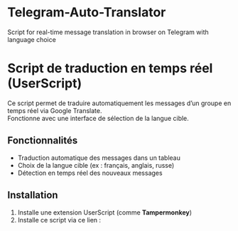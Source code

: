 # Telegram-Auto-Translator
Script for real-time message translation in browser on Telegram with language choice
# Script de traduction en temps réel (UserScript)

Ce script permet de traduire automatiquement les messages d’un groupe en temps réel via Google Translate.  
Fonctionne avec une interface de sélection de la langue cible.

## Fonctionnalités
- Traduction automatique des messages dans un tableau
- Choix de la langue cible (ex : français, anglais, russe)
- Détection en temps réel des nouveaux messages

## Installation
1. Installe une extension UserScript (comme **Tampermonkey**)
2. Installe ce script via ce lien : 
